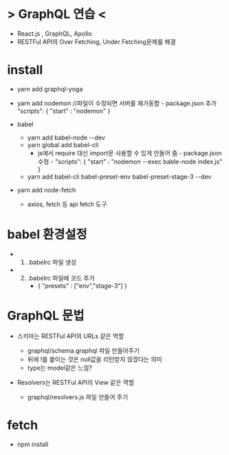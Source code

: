 # > GraphQL 연습 <
- React.js , GraphQL, Apollo
- RESTFul API의 Over Fetching, Under Fetching문제를 해결


# install
- yarn add graphql-yoga
- yarn add nodemon      //파일이 수정되면 서버를 재가동함
        - package.json 추가
            "scripts": {
                "start" : "nodemon"
            }
- babel 
    - yarn add babel-node --dev
    - yarn global add babel-cli
        - js에서 require 대신 import문 사용할 수 있게 만들어 줌
                - package.json 수정
                    - "scripts": {
                        "start" : "nodemon --exec bable-node index.js"
                    }
    - yarn add babel-cli babel-preset-env babel-preset-stage-3 --dev

- yarn add node-fetch
    - axios, fetch 등 api fetch 도구

# babel 환경설정
- 1. .babelrc 파일 생성
- 2. .babelrc 파일에 코드 추가
        - { 
            "presets" : ["env","stage-3"]
        }



# GraphQL 문법
- 스키마는 RESTFul API의 URLs 같은 역할
    - graphql/schema.graphql 파일 만들어주기
    - 뒤에 !를 붙이는 것은 null값을 리턴받지 않겠다는 의미
    - type는 model같은 느낌?

- Resolvers는 RESTFul API의 View 같은 역할
    - graphql/resolvers.js 파일 만들어 주기


# fetch 
- npm install

